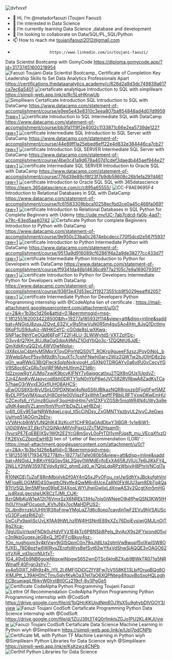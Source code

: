 ![dvfxvxf](https://github.com/user-attachments/assets/c0cc421c-a152-48ce-9a81-e9185fc49768)

- 👋 Hi, I’m @matadorfaouzi (Toujani Faouzi)
- 👀 I’m interested in Data Science
- 🌱 I’m currently learning Data Science ,database and development
- 💞️ I’m looking to collaborate on Data/SQL/PL_SQL/Python
- 📫 How to reach me toujanifaouzi2012@gmail.com
-                     https://www.linkedin.com/in/toujani-faouzi/

<!---
matadorfaouzi/matadorfaouzi is a ✨ special ✨ repository because its `README.md` (this file) appears on your GitHub profile.
You can click the Preview link to take a look at your changes.
--->
Data Scientist Bootcamp with GomyCode
https://diploma.gomycode.app/?id=31737451600218954
![Faouzi Toujani-Data Scientist Bootcamp_ Certificate of Completion](https://github.com/user-attachments/assets/18e21696-abc9-4538-9263-9c5bce905d99)
Key Leadership Skills to Set Data Analytics Professionals Apart
https://certifications.thedataanalytics.academy/c/626d2a9d3dc749839a617ca7ec6a5401
![certaficate analytique](https://github.com/user-attachments/assets/a4116f07-c2af-4b4d-96ea-7333d86b19a2)
Introduction to SQL with simplilearn
https://simpli-web.app.link/e/Rc5LeHKnwUb
![Simplilearn Certaficate Introduction SQL](https://github.com/user-attachments/assets/a5d4ada2-1326-439e-863b-92bcfcf8e6fb)
Introduction to SQL with DataCamp
https://www.datacamp.com/statement-of-accomplishment/course/e9ee5e43e8310c3eea807ba854848ad4d07d9959?raw=1
![certificate Introduction to SQL](https://github.com/user-attachments/assets/5d708511-ddba-45c6-a3f9-8693727524d9)
Intermediate SQL with DataCamp
https://www.datacamp.com/statement-of-accomplishment/course/bb3fa1119f2e4002c1133871c66e2ea5739de122?raw=1
![certificate Intermediate SQL](https://github.com/user-attachments/assets/1c331909-2803-4c09-b08d-a3084bb4024f)
Introduction to SQL Server with DataCamp
https://www.datacamp.com/statement-of-accomplishment/course/44e89ff1a25ebed6eff22e4d832e384446ca7cb2?raw=1
![certificate Introduction SQL SERVER](https://github.com/user-attachments/assets/c7f93d04-5461-4cf4-ab96-cd9ef20e3439)
Intermediate SQL Server with DataCamp
https://www.datacamp.com/statement-of-accomplishment/course/4be0c41a9d678a407d1cdef3daedb445aef944e2?raw=1
![certificate Intermediate SQL SERVER](https://github.com/user-attachments/assets/322d240a-889c-4b0c-a89b-f98ea470b6f9)
Introduction to Oracle SQL with DataCamp
https://www.datacamp.com/statement-of-accomplishment/course/776d39e89cf8f23f7b9db58608c26b1efa297d46?raw=1
![certificate Introduction to Oracle SQL](https://github.com/user-attachments/assets/c4fde3ec-1be4-4bee-84b9-8f525a4286f9)
SQL with 365datascience
https://learn.365datascience.com/c/c895a65555/
![CC-F9AE9695F4](https://github.com/user-attachments/assets/79c93aae-0cbf-4e2b-9fa9-9be84d64e54e)
Introduction to Relational Databases in SQL with DataCamp
https://www.datacamp.com/statement-of-accomplishment/course/fc61583309bbca10258ecfbd2ce0a45c466fa069?raw=1
![certificate Introduction to Relational Databases in SQL](https://github.com/user-attachments/assets/3995e671-0f51-4d31-a4ca-4ad3598c8f6d)
Python for Complete Beginners with Udemy
http://ude.my/UC-7ab7cdcd-fa0b-4ad7-a79c-63ed5aa40742
![Certaficate Python for complete Beginners](https://github.com/user-attachments/assets/73d1e4d2-270e-44cd-8e25-73a4c8ab4ed8)
Introduction to Python with DataCamp
https://www.datacamp.com/statement-of-accomplishment/course/9e950c23ba0c2674ebcdecc770f5dcd2e567f593?raw=1
![certificate Introduction to Python](https://github.com/user-attachments/assets/211eedb9-c0e0-4f68-acb6-a307aa864a25)
Intermediate Python with DataCamp
https://www.datacamp.com/statement-of-accomplishment/course/9513a9d916089cf62861f4a2a9de38277cc433d7?raw=1
![certificate Intermediate Python](https://github.com/user-attachments/assets/082799d7-c418-4066-9a02-409ed208fe70)
Introduction to Python for Developers with DataCamp
https://www.datacamp.com/statement-of-accomplishment/course/ff9341da46b14636cd977a2105c7e9a16907935f?raw=1
![certificate Introduction to Python for Developers](https://github.com/user-attachments/assets/d2ee48e3-9d18-4221-a3b8-2475a70e8c71)
Intermediate Python for Developers with DataCamp
https://www.datacamp.com/statement-of-accomplishment/course/936f3e47d53ec2f19273551cb9f5029eeaff4205?raw=1
![certificate Intermediate Python for Developers](https://github.com/user-attachments/assets/1b9bfc5e-9965-4b0b-81e6-706c68d8bc64)
Python Programming internship with @CodeAlpha
lien of certificate : https://mail-attachment.googleusercontent.com/attachment/u/0/?ui=2&ik=1b3bc1d26e&attid=0.1&permmsgid=msg-f:1812551620034228500&th=19277a185932f114&view=att&disp=inline&saddbat=ANGjdJ8zuxJZQyd_632V_y9ls5hwVuN0R5m4guSAo4lHn_8JsQ1Dctlmy6KqP1US9duAjz-iWHKCeYC-cGOde8sLwXKwq-SNP1ac1NhYCeOQd66FpPTZ2Fi4LU-3LWiWytdS-VXTZpYDc-O3vy4rQ7KH_8UJ8aOaGdpiA9MsZ1jDdYbQo3c-1ZQQNIU6JdE-QmXdkKruQQ2yL4WV0wNIplur-j3X8pUqC4bHyM5MprXTpyDPmYdQS0VT_ROKrp9gueeF5zszJPoy0iNoL_b3WwlpSAvcP5syiM9zBh7cxuXTc7cohFNwhj0arv2Wiz2QWTw2bJOIHD8z2ppGh_waRWkG3BiQFIeckSqlpNxjkyjogH_o5XNj0TDRGAYy0a6vlPJ0vCecyYGV9S8oc6CxGRuTpVjRF9MyHUtInm2Z1d6r-fd2zxowRgYJUMq7xwjK9bcvKIFNY7y6ajqgcatIxu2TQX8nGfJs1UpdvZ-2Jr4ZAmKyWJaqycod6bh0DRTY1qN0nYbP6wIJVC592RVRbwA8ZadKsTCa57haeO3rWvxE3GxfIUHO8AHCS-uEwOOS8XSr8IyUSnLOtPDXNtwl4oNqSS6UBlkazNQRRrpxzpSFjig0Fwl5MZRvDLPP5sVMXquzUH8OpHe00VIqzP3xWhhTaqffFPBbILRFTVxwDKwEmHUCZCeofs6_rYUmz8GuiyiF3ooHdnjHIm7yh1ZXFVZGS8r5niqWR4N4UWy3q9eu9dK4qedVZLanm1tmVPcnYIbDaZLLwHBZqI-iv4lll_GEv9E5arNRW6dqeLcgul_tI5cCihDsy_ZxGMNTYazbvUL2lvvCJleGwsUuHyp51AOGm2bEtv-yVVAHcb9iWVfJNQhIK43lzKcoY1CHFR0aGAdDbxY3lBGR-1y1e8iW1-Uj0j09Wm37_6krI7ji2QjNknMIIVnPqxUJZcTM2Hqam1I-j1vursPE7EqEBEIXSv1W0t2E2YcG8mSxyL0oPrTDl1vmPJqsft_mu_VEcqXfxzOFK26VxCZbpnEwH83I
lien of 'Letter of Recommendation (LOR)' : https://mail-attachment.googleusercontent.com/attachment/u/0/?ui=2&ik=1b3bc1d26e&attid=0.1&permmsgid=msg-f:1812551617193476277&th=19277a17afe080b5&view=att&disp=inline&saddbat=ANGjdJ_lhBKnY6QGpvSkL2Qgy0WMdErifoExXA65RJVIUc7e6jJlKkFY4_2NlLLY2fdW3597lEVdy8zW2_qhmEJd0_w7QIqLdqRPzWbiyiH8PhnVNCgl7aZ-R10NKDEjTuZpF88jnMbixlykDf0AY4nQ5xJPvOFou_nxUwSdhYxJBckufghVniMFigaRLOGM9D4S0wgtbONvtfe4QwM6n8UceZa8N0FkWJU3am8DbTg4QaBTt1z5QL9m5MFteg09IpE3l4XoqLWYUhejGwlixLdXnwAS3v2QcgtXm5mHG_js4RxqLgecsIwUK8CzTJMI_CiJK-BzrQMbKuW1eA12t76VmxSzX6NREk13IHu7oIs0iWNeeO9j4fPwQSN3KW5fHIh0UYnxaPOcuooh_KVhJNlx7ocMaHDPUS2-DLJbn8jrnzkUUHlti1R36oFmwYMgLqZ7d6c8oxq7cavdjn1wF2EVu9hVSAUScyG3DFueIzRl6Zg1-UxCcPx9aqIjScUvLKfAA9hWLhzRW4lHSNntE89xXZc76DojEysiwjGMJLnOjT8g2Xca-7dgUGuVrkokFNDk0uHdVFVz1E4kTc6PBNSb8PeIs_9vjAcX9s2lFYsrondO5vjc3n9kbGugexJeGBxQ_3fDjFFcjBkuy4sz-1Oo_nughgxm3y4klVwy9jGlSQpnC0n79qJldILta2qtmVwBwupf5vIXwlSW8OfUXEi_78D8pzfw6WlRvsZErqfsWysBefSvt63wYfixVdShwSjAQQE3vOAGO62oYzXjR_vd3scnNUrfxT-1G4_49xEb9NB6goieNtqxwINpgwS652wnDTSc6klqBZXub9BWkTR071q5NRWmafF40Frgn3sYy7-sv4q50lXT_hRh9z4h_iYll_2L6MFGDiDCZfY8Fw7cV558KE13LbjfOruqBQg8OXlMJPtt_L39AH0hCTmu5qlvfKvAOa37eI7aO6XQPNteg4IfquyBoSxoHQLpghECBcuejagjLf6jkyW0lrxtBtl0Cz219cf-8y3PgGe5
![Certificate CodeAlpha Python Programming Toujani Faouzi](https://github.com/user-attachments/assets/654b5aeb-6440-4a84-8f3e-ec3ae73b1f2c)
![Lettre Of Recommendation CodeAlpha Python Programming](https://github.com/user-attachments/assets/13f874a8-a7c1-484d-be48-1ab3d056c046)
Python Programming internship with @CodSoft
https://drive.google.com/file/d/1bQHcKKUndNm6OJ1fsX5u9ghybDlVGOY3/view
![Faouzi Toujani CodSoft Certaficate Programming Python](https://github.com/user-attachments/assets/fa40d6c9-a49b-492e-97d7-64a652e6177e)
Data Science internship with @CodSoft
https://drive.google.com/file/d/1ZUJ39t3T4Q0rfmktsZGJo1PU2KL4IKJl/view
![Faouzi Toujani CodSoft Certaficate Data Science](https://github.com/user-attachments/assets/6f4048d3-03ff-43ba-92b9-7f164d90c6f6)
Machine Learning in Python wiyh @Simplilearn 
https://simpli-web.app.link/e/IJpl7pdCNPb
![Certificate ML with Python TF](https://github.com/user-attachments/assets/a258d7b1-6d60-4621-bbae-e99eb6e3b257)
Machine Learning in Python wiyh @Simplilearn
Python Libraries for Data Science wiyh @Simplilearn 
https://simpli-web.app.link/e/KsKzwz4CNPb
![Certhif Python Libraries for Data Science](https://github.com/user-attachments/assets/83583969-b83a-4206-ab71-16137a9c9bfd)




